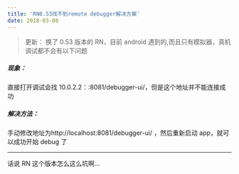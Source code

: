 ```yaml
---
title: 'RN0.53找不到remote debugger解决方案'
date: 2018-03-08
---
```


> 更新：
> 换了 0.53 版本的 RN，目前 android 遇到的,而且只有模拟器，真机调试都不会有以下问题

##### 现象：

直接打开调试会找 10.0.2.2：:8081/debugger-ui/，但是这个地址并不能连接成功

##### 解决方法：

手动修改地址为http://localhost:8081/debugger-ui/ ，然后重新启动 app，就可以成功开始 debug 了

---

话说 RN 这个版本怎么这么坑啊...
